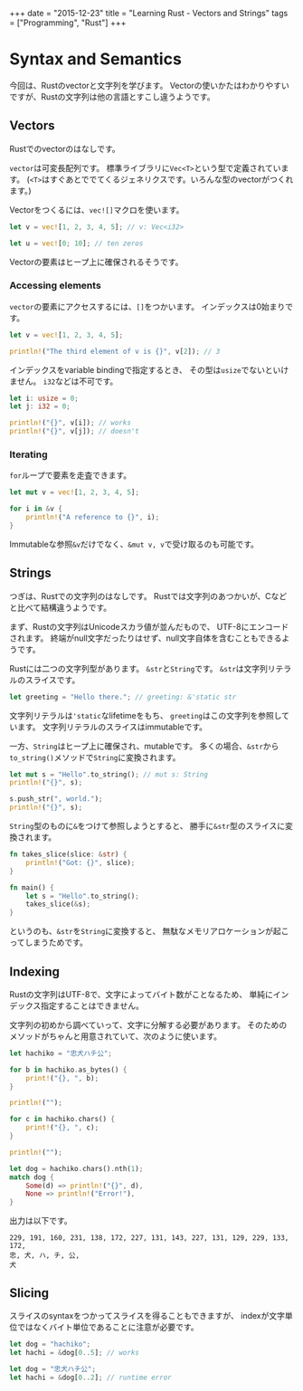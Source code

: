 +++
date = "2015-12-23"
title = "Learning Rust - Vectors and Strings"
tags = ["Programming", "Rust"]
+++

# Syntax and Semantics
今回は、Rustのvectorと文字列を学びます。
Vectorの使いかたはわかりやすいですが、Rustの文字列は他の言語とすこし違うようです。

## Vectors
Rustでのvectorのはなしです。

`vector`は可変長配列です。
標準ライブラリに`Vec<T>`という型で定義されています。
(`<T>`はすぐあとででてくるジェネリクスです。いろんな型のvectorがつくれます。)

Vectorをつくるには、`vec![]`マクロを使います。

```rust
let v = vec![1, 2, 3, 4, 5]; // v: Vec<i32>

let u = vec![0; 10]; // ten zeros
```

Vectorの要素はヒープ上に確保されるそうです。

### Accessing elements
`vector`の要素にアクセスするには、`[]`をつかいます。
インデックスは0始まりです。

```rust
let v = vec![1, 2, 3, 4, 5];

println!("The third element of v is {}", v[2]); // 3
```

インデックスをvariable bindingで指定するとき、
その型は`usize`でないといけません。
`i32`などは不可です。

```rust
let i: usize = 0;
let j: i32 = 0;

println!("{}", v[i]); // works
println!("{}", v[j]); // doesn't
```

### Iterating
`for`ループで要素を走査できます。

```rust
let mut v = vec![1, 2, 3, 4, 5];

for i in &v {
    println!("A reference to {}", i);
}
```

Immutableな参照`&v`だけでなく、`&mut v, v`で受け取るのも可能です。

## Strings
つぎは、Rustでの文字列のはなしです。
Rustでは文字列のあつかいが、Cなどと比べて結構違うようです。

まず、Rustの文字列はUnicodeスカラ値が並んだもので、
UTF-8にエンコードされます。
終端がnull文字だったりはせず、null文字自体を含むこともできるようです。

Rustには二つの文字列型があります。
`&str`と`String`です。
`&str`は文字列リテラルのスライスです。

```rust
let greeting = "Hello there."; // greeting: &'static str
```

文字列リテラルは`'static`なlifetimeをもち、
`greeting`はこの文字列を参照しています。
文字列リテラルのスライスはimmutableです。

一方、`String`はヒープ上に確保され、mutableです。
多くの場合、`&str`から`to_string()`メソッドで`String`に変換されます。

```Rust
let mut s = "Hello".to_string(); // mut s: String
println!("{}", s);

s.push_str(", world.");
println!("{}", s);
```

`String`型のものに`&`をつけて参照しようとすると、
勝手に`&str`型のスライスに変換されます。

```rust
fn takes_slice(slice: &str) {
    println!("Got: {}", slice);
}

fn main() {
    let s = "Hello".to_string();
    takes_slice(&s);
}
```

というのも、`&str`を`String`に変換すると、
無駄なメモリアロケーションが起こってしまうためです。

## Indexing
Rustの文字列はUTF-8で、文字によってバイト数がことなるため、
単純にインデックス指定することはできません。

文字列の初めから調べていって、文字に分解する必要があります。
そのためのメソッドがちゃんと用意されていて、次のように使います。

```rust
let hachiko = "忠犬ハチ公";

for b in hachiko.as_bytes() {
    print!("{}, ", b);
}

println!("");

for c in hachiko.chars() {
    print!("{}, ", c);
}

println!("");

let dog = hachiko.chars().nth(1);
match dog {
    Some(d) => println!("{}", d),
    None => println!("Error!"),
}
```

出力は以下です。

```
229, 191, 160, 231, 138, 172, 227, 131, 143, 227, 131, 129, 229, 133, 172,
忠, 犬, ハ, チ, 公,
犬
```

## Slicing
スライスのsyntaxをつかってスライスを得ることもできますが、
indexが文字単位ではなくバイト単位であることに注意が必要です。

```rust
let dog = "hachiko";
let hachi = &dog[0..5]; // works

let dog = "忠犬ハチ公";
let hachi = &dog[0..2]; // runtime error
```
